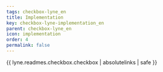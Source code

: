 ```yaml
---
tags: checkbox-lyne_en
title: Implementation
key: checkbox-lyne-implementation_en
parent: checkbox-lyne_en
icon: implementation
order: 4
permalink: false  
---
```

{{ lyne.readmes.checkbox.checkbox | absolutelinks | safe }}



